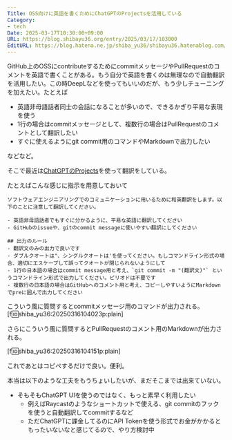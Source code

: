 ```yaml
---
Title: OSS向けに英語を書くためにChatGPTのProjectsを活用している
Category:
- tech
Date: 2025-03-17T10:30:00+09:00
URL: https://blog.shibayu36.org/entry/2025/03/17/103000
EditURL: https://blog.hatena.ne.jp/shiba_yu36/shibayu36.hatenablog.com/atom/entry/6802418398336880245
---
```


GitHub上のOSSにcontributeするためにcommitメッセージやPullRequestのコメントを英語で書くことがある。もう自分で英語を書くのは無理なので自動翻訳を活用したい。この時DeepLなどを使ってもいいのだが、もう少しチューニングを加えたい。たとえば

- 英語非母語話者同士の会話になることが多いので、できるかぎり平易な表現を使う
- 1行の場合はcommitメッセージとして、複数行の場合はPullRequestのコメントとして翻訳したい
- すぐに使えるようにgit commit用のコマンドやMarkdownで出力したい

などなど。

そこで最近は[ChatGPTのProjects](https://help.openai.com/en/articles/10169521-using-projects-in-chatgpt)を使って翻訳をしている。

たとえばこんな感じに指示を用意しておいて

```
ソフトウェアエンジニアリングでのコミュニケーションに用いるために和英翻訳をします。以下のことに注意して翻訳してください。

- 英語非母語話者でもすぐに分かるように、平易な英語に翻訳してください
- GitHubのissueや、gitのcommit messageに使いやすい翻訳にしてください

## 出力のルール
- 翻訳文のみの出力で良いです
- ダブルクオートは"、シングルクオートは'を使ってください。もしコマンドライン形式の場合、適切にエスケープして誤ってクオートが閉じられないようにして
- 1行の日本語の場合はcommit message用と考え、`git commit -m "(翻訳文)"` というコマンドライン形式で出力してください。ピリオドは不要です
- 複数行の日本語の場合はGitHubへのコメント用と考え、コピーしやすいようにMarkdownでpreに囲んで出力してください
```

こういう風に質問するとcommitメッセージ用のコマンドが出力される。
[f:id:shiba_yu36:20250316104023p:plain]

さらにこういう風に質問するとPullRequestのコメント用のMarkdownが出力される。

[f:id:shiba_yu36:20250316104151p:plain]

これであとはコピペするだけで良い。便利。

本当は以下のような工夫をもうちょいしたいが、まだそこまでは出来ていない。

- そもそもChatGPT UIを使うのではなく、もっと素早く利用したい
    - 例えばRaycastのようなショートカットで使える、git commitのフックを使うと自動翻訳してcommitするなど
    - ただChatGPTに課金してるのにAPI Tokenを使う形式でお金がかかるともったいないなと感じてるので、やり方検討中
